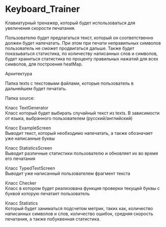 # Keyboard_Trainer

Клавиатурный тренажер, который будет использоваться для увеличения скорости печатания.

Пользователю будет предлагаться текст, который он соответственно должен будет напечатать. При этом при печати неправильных символов пользователь не сможет продвигаться дальше. Также будет показываться статистика, по количеству написанных слов и символов, будет храниться статистика по проценту правильных нажатий для всех символов, для построения heatMap. 

Архитектура 

Папка texts с текстовыми файлами, которые пользователь в дальнейшем будет печатать.

Папка source:

Класс TextGenerator  
Класс который будет выбирать случайный текст из texts. В зависимости от языка, выбранного пользователем (русский/английский) 

Класс ExampleScreen  
Выводит текст, который необходимо напечатать, а также обозначает уже написанные буквы

Класс StatisticsScreen  
Выводит различные статистики пользователю и обновляет их во время его печатания

Класс TypedTextScreen  
Выводит уже написанный пользователем фрагмент текста

Класс Сhecker  
Класс в котором будет реализована функция проверки текущей буквы с буквой которую печатает пользователь

Класс Statistics  
Который будет заниматься подсчетом метрик, таких как, количество написанных символов и слов, количество ошибок, средняя скорость печатания,  а также побуквенная статистика.
